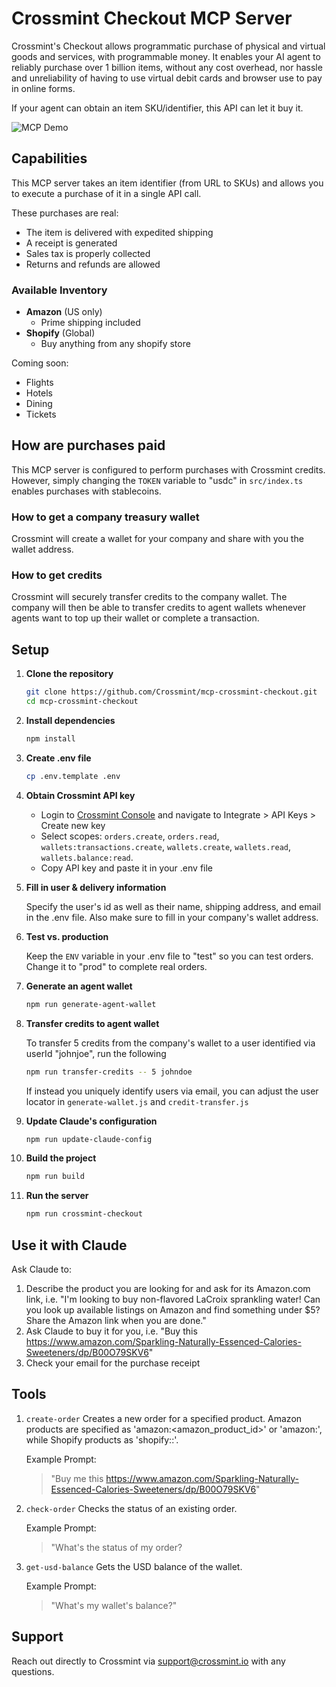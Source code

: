 # Crossmint Checkout MCP Server

Crossmint's Checkout allows programmatic purchase of physical and virtual goods and services, 
with programmable money. It enables your AI agent to reliably purchase over 1 billion items, 
without any cost overhead, nor hassle and unreliability of having to use virtual debit cards and browser
use to pay in online forms. 

If your agent can obtain an item SKU/identifier, this API can let it buy it. 

![MCP Demo](assets/mcp-demo-gif.gif)

## Capabilities

This MCP server takes an item identifier (from URL to SKUs) and allows you to execute a purchase of it
in a single API call. 

These purchases are real: 
- The item is delivered with expedited shipping
- A receipt is generated
- Sales tax is properly collected
- Returns and refunds are allowed

### Available Inventory
- **Amazon** (US only)
   - Prime shipping included
- **Shopify** (Global) 
   - Buy anything from any shopify store

Coming soon:
- Flights
- Hotels
- Dining
- Tickets

## How are purchases paid

This MCP server is configured to perform purchases with Crossmint credits. However, simply changing the `TOKEN` variable to "usdc" in `src/index.ts` enables purchases with stablecoins.

### How to get a company treasury wallet

Crossmint will create a wallet for your company and share with you the wallet address. 

### How to get credits

Crossmint will securely transfer credits to the company wallet. The company will then be able to transfer credits to agent wallets whenever agents want to top up their wallet or complete a transaction.

## Setup

1. **Clone the repository**
   ```bash
   git clone https://github.com/Crossmint/mcp-crossmint-checkout.git
   cd mcp-crossmint-checkout
   ```

2. **Install dependencies**
   ```bash
   npm install
   ```

3. **Create .env file** 

   ```bash
   cp .env.template .env
   ```

4. **Obtain Crossmint API key**

   - Login to [Crossmint Console](https://www.crossmint.com/signin?callbackUrl=/console) and navigate to Integrate > API Keys > Create new key 
   - Select scopes: `orders.create`, `orders.read`, `wallets:transactions.create`, `wallets.create`, `wallets.read`, `wallets.balance:read`. 
   - Copy API key and paste it in your .env file

5. **Fill in user & delivery information**

   Specify the user's id as well as their name, shipping address, and email in the .env file. Also make sure to fill in your company's wallet address.

6. **Test vs. production**

   Keep the `ENV` variable in your .env file to "test" so you can test orders. Change it to "prod" to complete real orders. 

7. **Generate an agent wallet**
   ```bash
   npm run generate-agent-wallet
   ```

8. **Transfer credits to agent wallet**
   
   To transfer 5 credits from the company's wallet to a user identified via userId "johnjoe", run the following
   ```bash
   npm run transfer-credits -- 5 johndoe
   ```
   If instead you uniquely identify users via email, you can adjust the user locator in `generate-wallet.js` and `credit-transfer.js` 

9. **Update Claude's configuration**
   ```bash
   npm run update-claude-config
   ```

10. **Build the project**

    ```bash
    npm run build
    ```

11. **Run the server**

    ```bash
    npm run crossmint-checkout
    ```

## Use it with Claude

Ask Claude to:
1. Describe the product you are looking for and ask for its Amazon.com link, i.e. "I'm looking to buy non-flavored LaCroix sprankling water! Can you look up available listings on Amazon and find something under $5? Share the Amazon link when you are done."
2. Ask Claude to buy it for you, i.e. "Buy this https://www.amazon.com/Sparkling-Naturally-Essenced-Calories-Sweeteners/dp/B00O79SKV6"
3. Check your email for the purchase receipt

## Tools

1. `create-order`
   Creates a new order for a specified product. Amazon products are specified as 'amazon:<amazon_product_id>' or 'amazon:<asin>', while Shopify products as 'shopify:<product-url>:<variant-id>'.

   Example Prompt:
   > "Buy me this https://www.amazon.com/Sparkling-Naturally-Essenced-Calories-Sweeteners/dp/B00O79SKV6"

2. `check-order`
   Checks the status of an existing order. 

   Example Prompt:
   > "What's the status of my order? 

3. `get-usd-balance`
   Gets the USD balance of the wallet.

   Example Prompt:
   > "What's my wallet's balance?"

## Support

Reach out directly to Crossmint via support@crossmint.io with any questions.
